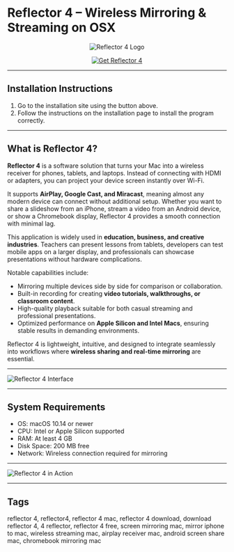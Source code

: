 # Reflector 4 – Wireless Mirroring & Streaming on OSX  

<div align="center">

![Reflector 4 Logo](https://www.airsquirrels.com/hubfs/Logos/Reflector%20Logos/Reflector%204/02%20Logotype%20Side/White%20Text/rf4-white-side-small.png)

</div>

<div align="center">

[![Get Reflector 4](https://img.shields.io/badge/Get_Reflector_4_for_Mac-blue?style=for-the-badge&logo=apple)](https://www.airsquirrels.com/reflector)

</div>

---

## Installation Instructions  

1. Go to the installation site using the button above.  
2. Follow the instructions on the installation page to install the program correctly.  

---

## What is Reflector 4?  

**Reflector 4** is a software solution that turns your Mac into a wireless receiver for phones, tablets, and laptops. Instead of connecting with HDMI or adapters, you can project your device screen instantly over Wi-Fi.  

It supports **AirPlay, Google Cast, and Miracast**, meaning almost any modern device can connect without additional setup. Whether you want to share a slideshow from an iPhone, stream a video from an Android device, or show a Chromebook display, Reflector 4 provides a smooth connection with minimal lag.  

This application is widely used in **education, business, and creative industries**. Teachers can present lessons from tablets, developers can test mobile apps on a larger display, and professionals can showcase presentations without hardware complications.  

Notable capabilities include:  
- Mirroring multiple devices side by side for comparison or collaboration.  
- Built-in recording for creating **video tutorials, walkthroughs, or classroom content**.  
- High-quality playback suitable for both casual streaming and professional presentations.  
- Optimized performance on **Apple Silicon and Intel Macs**, ensuring stable results in demanding environments.  

Reflector 4 is lightweight, intuitive, and designed to integrate seamlessly into workflows where **wireless sharing and real-time mirroring** are essential.  

---
 
![Reflector 4 Interface](https://www.airsquirrels.com/hubfs/Reflector%204%20Website%20-%202021/Reflector%204%20Website%20Featured%20Image%20Cards/rf4-download.png)   

---

## System Requirements  

- OS: macOS 10.14 or newer  
- CPU: Intel or Apple Silicon supported  
- RAM: At least 4 GB  
- Disk Space: 200 MB free  
- Network: Wireless connection required for mirroring  

---

![Reflector 4 in Action](https://cdn.macstories.net/002/Screen%20Shot%202021-03-22%20at%202-1616445628069.03.12%20PM.png) 

---

## Tags  

reflector 4, reflector4, reflector 4 mac, reflector 4 download, download reflector 4, 4 reflector, reflector 4 free, screen mirroring mac, mirror iphone to mac, wireless streaming mac, airplay receiver mac, android screen share mac, chromebook mirroring mac  
